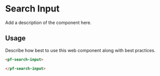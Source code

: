 # Search Input
Add a description of the component here.

## Usage
Describe how best to use this web component along with best practices.

```html
<pf-search-input>

</pf-search-input>
```
